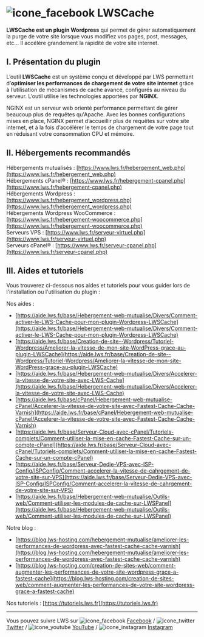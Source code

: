 # ![icone_facebook](https://mailing.lwspanel.com/fastest_cache.svg) LWSCache

__LWSCache est un plugin Wordpress__ qui permet de gérer automatiquement la purge de votre site lorsque vous modifiez vos pages, post, messages, etc... Il accélère grandement la rapidité de votre site internet.  
  
   
## I. Présentation du plugin
  
L’outil __LWSCache__ est un système conçu et développé par LWS permettant d’__optimiser les performances de chargement de votre site internet__ grâce à l’utilisation de mécanismes de cache avancé, configurés au niveau du serveur. L’outil utilise les technologies apportées par __NGINX__.    
  
NGINX est un serveur web orienté performance permettant de gérer beaucoup plus de requêtes qu'Apache. Avec les bonnes configurations mises en place, NGINX permet d’accueillir plus de requêtes sur votre site internet, et à la fois d’accélérer le temps de chargement de votre page tout en réduisant votre consommation CPU et mémoire.    
  
## II. Hébergements recommandés

Hébergements mutualisés : [https://www.lws.fr/hebergement_web.php](https://www.lws.fr/hebergement_web.php)  
Hébergements cPanel® : [https://www.lws.fr/hebergement-cpanel.php](https://www.lws.fr/hebergement-cpanel.php)  
Hébergements Wordpress : [https://www.lws.fr/hebergement_wordpress.php](https://www.lws.fr/hebergement_wordpress.php)  
Hébergements Wordpress WooCommerce : [https://www.lws.fr/hebergement-woocommerce.php](https://www.lws.fr/hebergement-woocommerce.php)  
Serveurs VPS : [https://www.lws.fr/serveur-virtuel.php](https://www.lws.fr/serveur-virtuel.php)  
Serveurs cPanel® : [https://www.lws.fr/serveur-cpanel.php](https://www.lws.fr/serveur-cpanel.php)  

## III. Aides et tutoriels

Vous trouverez ci-dessous nos aides et tutoriels pour vous guider lors de l'installation ou l'utilisation du plugin :  

Nos aides :
- [https://aide.lws.fr/base/Hebergement-web-mutualise/Divers/Comment-activer-le-LWS-Cache-pour-mon-plugin-Wordpress-LWSCache](https://aide.lws.fr/base/Hebergement-web-mutualise/Divers/Comment-activer-le-LWS-Cache-pour-mon-plugin-Wordpress-LWSCache)  
- [https://aide.lws.fr/base/Creation-de-site--Wordpress/Tutoriel-Wordpress/Ameliorer-la-vitesse-de-mon-site-WordPress-grace-au-plugin-LWSCache](https://aide.lws.fr/base/Creation-de-site--Wordpress/Tutoriel-Wordpress/Ameliorer-la-vitesse-de-mon-site-WordPress-grace-au-plugin-LWSCache)  
- [https://aide.lws.fr/base/Hebergement-web-mutualise/Divers/Accelerer-la-vitesse-de-votre-site-avec-LWS-Cache](https://aide.lws.fr/base/Hebergement-web-mutualise/Divers/Accelerer-la-vitesse-de-votre-site-avec-LWS-Cache)
- [https://aide.lws.fr/base/cPanel/Hebergement-web-mutualise-cPanel/Accelerer-la-vitesse-de-votre-site-avec-Fastest-Cache-Cache-Varnish](https://aide.lws.fr/base/cPanel/Hebergement-web-mutualise-cPanel/Accelerer-la-vitesse-de-votre-site-avec-Fastest-Cache-Cache-Varnish)    
- [https://aide.lws.fr/base/Serveur-Cloud-avec-cPanel/Tutoriels-complets/Comment-utiliser-la-mise-en-cache-Fastest-Cache-sur-un-compte-cPanel](https://aide.lws.fr/base/Serveur-Cloud-avec-cPanel/Tutoriels-complets/Comment-utiliser-la-mise-en-cache-Fastest-Cache-sur-un-compte-cPanel)  
- [https://aide.lws.fr/base/Serveur-Dedie-VPS-avec-ISP-Config/ISPConfig/Comment-accelerer-la-vitesse-de-cahrgement-de-votre-site-sur-VPS](https://aide.lws.fr/base/Serveur-Dedie-VPS-avec-ISP-Config/ISPConfig/Comment-accelerer-la-vitesse-de-cahrgement-de-votre-site-sur-VPS)
- [https://aide.lws.fr/base/Hebergement-web-mutualise/Outils-web/Comment-utiliser-les-modules-de-cache-sur-LWSPanel](https://aide.lws.fr/base/Hebergement-web-mutualise/Outils-web/Comment-utiliser-les-modules-de-cache-sur-LWSPanel)

Notre blog :  
- [https://blog.lws-hosting.com/hebergement-mutualise/ameliorer-les-performances-de-wordpress-avec-fastest-cache-cache-varnish](https://blog.lws-hosting.com/hebergement-mutualise/ameliorer-les-performances-de-wordpress-avec-fastest-cache-cache-varnish)  
- [https://blog.lws-hosting.com/creation-de-sites-web/comment-augmenter-les-performances-de-votre-site-wordpress-grace-a-fastest-cache](https://blog.lws-hosting.com/creation-de-sites-web/comment-augmenter-les-performances-de-votre-site-wordpress-grace-a-fastest-cache)  

Nos tutoriels : [https://tutoriels.lws.fr](https://tutoriels.lws.fr)  

-----
Vous pouvez suivre LWS sur  ![icone_facebook](https://mailing.lwspanel.com/facebook.svg) [Facebook](https://www.facebook.com/lws.fr) / ![icone_twitter](https://mailing.lwspanel.com/twitter.svg) [Twitter](https://twitter.com/Lwshosting) / ![icone_youtube](https://mailing.lwspanel.com/youtube.svg) [YouTube](https://www.youtube.com/user/lwshosting) / ![icone_instagram](https://mailing.lwspanel.com/instagram_3.svg) [Instagram](https://www.instagram.com/lws_lws.fr)
